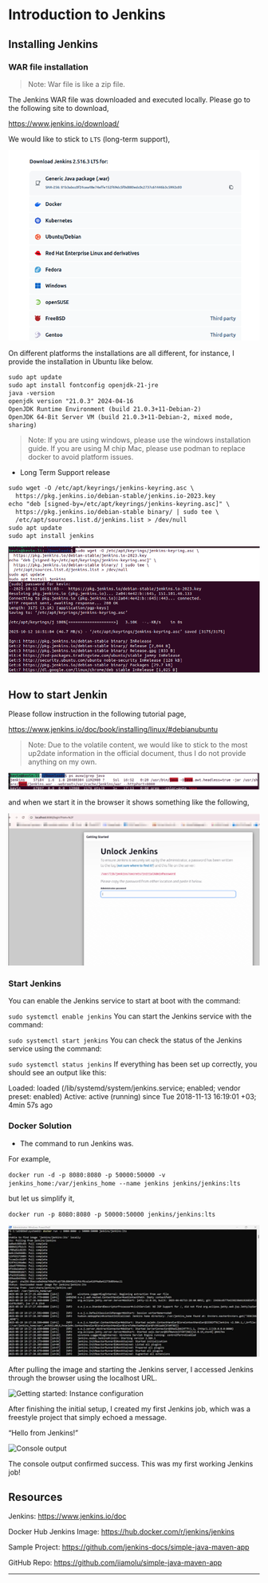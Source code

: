 # Introduction to Jenkins

## Installing Jenkins

### WAR file installation

>Note: War file is like a zip file.

The Jenkins WAR file was downloaded and executed locally. Please go to the following site to download,

https://www.jenkins.io/download/

We would like to stick to `LTS` (long-term support),

![download_jenkin.png](../../../../images/dev_ops/jenkin/download_jenkin.png)

On different platforms the installations are all different, for instance, I provide the installation in Ubuntu like below.

```
sudo apt update
sudo apt install fontconfig openjdk-21-jre
java -version
openjdk version "21.0.3" 2024-04-16
OpenJDK Runtime Environment (build 21.0.3+11-Debian-2)
OpenJDK 64-Bit Server VM (build 21.0.3+11-Debian-2, mixed mode, sharing)
```

>Note: If you are using windows, please use the windows installation guide.
> If you are using M chip Mac, please use podman to replace docker to avoid platform issues.
> 

* Long Term Support release

```commandline
sudo wget -O /etc/apt/keyrings/jenkins-keyring.asc \
  https://pkg.jenkins.io/debian-stable/jenkins.io-2023.key
echo "deb [signed-by=/etc/apt/keyrings/jenkins-keyring.asc]" \
  https://pkg.jenkins.io/debian-stable binary/ | sudo tee \
  /etc/apt/sources.list.d/jenkins.list > /dev/null
sudo apt update
sudo apt install jenkins
```

![jenkin_ubuntu.png](../../../../images/dev_ops/jenkin/jenkin_ubuntu.png)

## How to start Jenkin

Please follow instruction in the following tutorial page,

https://www.jenkins.io/doc/book/installing/linux/#debianubuntu

>Note: Due to the volatile content, we would like to stick to the most up2date information in the official document, 
> thus I do not provide anything on my own.

![war_jenkin_process.png](../../../../images/dev_ops/jenkin/war_jenkin_process.png)

and when we start it in the browser it shows something like the following,

![war_jenkin_process1.png](../../../../images/dev_ops/jenkin/war_jenkin_process1.png)

### Start Jenkins

You can enable the Jenkins service to start at boot with the command:

`sudo systemctl enable jenkins`
You can start the Jenkins service with the command:

`sudo systemctl start jenkins`
You can check the status of the Jenkins service using the command:

`sudo systemctl status jenkins`
If everything has been set up correctly, you should see an output like this:

Loaded: loaded (/lib/systemd/system/jenkins.service; enabled; vendor preset: enabled)
Active: active (running) since Tue 2018-11-13 16:19:01 +03; 4min 57s ago

### Docker Solution

* The command to run Jenkins was.

For example, 

`docker run -d -p 8080:8080 -p 50000:50000 -v jenkins_home:/var/jenkins_home --name jenkins jenkins/jenkins:lts`

but let us simplify it,

`docker run -p 8080:8080 -p 50000:50000 jenkins/jenkins:lts`

![docker_run_jenkin.png](../../../../images/dev_ops/jenkin/docker_run_jenkin.png)

After pulling the image and starting the Jenkins server, I accessed Jenkins through the browser using the localhost URL.

![Getting started: Instance configuration](https://miro.medium.com/v2/resize:fit:1100/format:webp/0*fEjtkre6udi1mYIa)

After finishing the initial setup, I created my first Jenkins job, which was a freestyle project that simply echoed a message.

“Hello from Jenkins!”

![Console output](https://miro.medium.com/v2/resize:fit:1100/format:webp/0*3DTBdONl-XruyZ_V)

The console output confirmed success. This was my first working Jenkins job!

## Resources


Jenkins: <https://www.jenkins.io/doc>

Docker Hub Jenkins Image: <https://hub.docker.com/r/jenkins/jenkins>

Sample Project: <https://github.com/jenkins-docs/simple-java-maven-app>

GitHub Repo: <https://github.com/iiamolu/simple-java-maven-app>

---